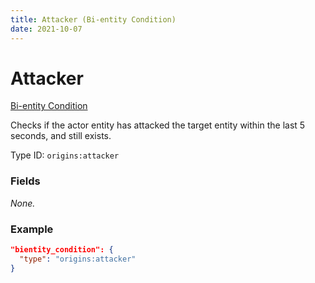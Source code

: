 ```yaml
---
title: Attacker (Bi-entity Condition)
date: 2021-10-07
---
```


# Attacker

[Bi-entity Condition](../bientity_conditions.md)

Checks if the actor entity has attacked the target entity within the last 5 seconds, and still exists.

Type ID: `origins:attacker`

### Fields

_None._

### Example

```json
"bientity_condition": {
  "type": "origins:attacker"
}
```
